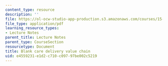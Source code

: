 ```yaml
---
content_type: resource
description: ''
file: https://ol-ocw-studio-app-production.s3.amazonaws.com/courses/15-232-business-model-innovation-global-health-in-frontier-markets-fall-2013/e4559231e1d2c710c09797be002c5219_MIT_15_232F13_5_blank_ca_d.pdf
file_type: application/pdf
learning_resource_types:
- Lecture Notes
parent_title: Lecture Notes
parent_type: CourseSection
resourcetype: Document
title: Blank care delivery value chain
uid: e4559231-e1d2-c710-c097-97be002c5219
---
```

